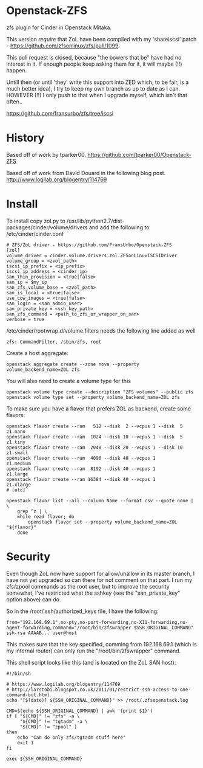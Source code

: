 Openstack-ZFS
=============

zfs plugin for Cinder in Openstack Mitaka.

This version _require_ that ZoL have been compiled with my
'shareiscsi' patch - https://github.com/zfsonlinux/zfs/pull/1099.

This pull request is closed, because "the powers that be" have
had no interest in it. If enough people keep asking them for it,
it will maybe (!!) happen.

Untill then (or until 'they' write this support into ZED which,
to be fair, is a much better idea), I try to keep my own branch
as up to date as I can. HOWEVER (!!) I only push to that when
I upgrade myself, which isn't that often..

  https://github.com/fransurbo/zfs/tree/iscsi

# History

Based off of work by tparker00. https://github.com/tparker00/Openstack-ZFS

Based off of work from David Douard in the following blog post. http://www.logilab.org/blogentry/114769

# Install

To install copy zol.py to /usr/lib/python2.7/dist-packages/cinder/volume/drivers and add the following to /etc/cinder/cinder.conf

```
# ZFS/ZoL driver - https://github.com/FransUrbo/Openstack-ZFS  
[zol]
volume_driver = cinder.volume.drivers.zol.ZFSonLinuxISCSIDriver  
volume_group = <zvol_path>  
iscsi_ip_prefix = <ip_prefix>  
iscsi_ip_address = <cinder_ip>  
san_thin_provision = <true|false>  
san_ip = $my_ip
san_zfs_volume_base = <zvol_path>  
san_is_local = <true|false>  
use_cow_images = <true|false>  
san_login = <san_admin_user>  
san_private_key = <ssh_key_path>  
san_zfs_command = <path_to_zfs_or_wrapper_on_san>  
verbose = true  
```

/etc/cinder/rootwrap.d/volume.filters needs the following line added as well  

```
zfs: CommandFilter, /sbin/zfs, root  
```

Create a host aggregate:

```
openstack aggregate create --zone nova --property volume_backend_name=ZOL zfs
```

You will also need to create a volume type for this

```
openstack volume type create --description "ZFS volumes" --public zfs  
openstack volume type set --property volume_backend_name=ZOL zfs  
```

To make sure you have a flavor that prefers ZOL as backend, create
some flavors:

```
openstack flavor create --ram   512 --disk  2 --vcpus 1 --disk  5 z1.nano
openstack flavor create --ram  1024 --disk 10 --vcpus 1 --disk  5 z1.tiny
openstack flavor create --ram  2048 --disk 20 --vcpus 1 --disk 10 z1.small
openstack flavor create --ram  4096 --disk 40 --vcpus 1           z1.medium
openstack flavor create --ram  8192 --disk 40 --vcpus 1           z1.large
openstack flavor create --ram 16384 --disk 40 --vcpus 1           z1.xlarge
# [etc]

openstack flavor list --all --column Name --format csv --quote none | \
    grep ^z | \
    while read flavor; do
        openstack flavor set --property volume_backend_name=ZOL "${flavor}"
    done
```

# Security

Even though ZoL now have support for allow/unallow in its master branch,
I have not yet upgraded so can there for not comment on that part. I
run my zfs/zpool commands as the root user, but to improve the security
somewhat, I've restricted what the sshkey (see the "san_private_key"
option above) can do.

So in the /root/.ssh/authorized_keys file, I have the following:

```
from="192.168.69.1",no-pty,no-port-forwarding,no-X11-forwarding,no-agent-forwarding,command="/root/bin/zfswrapper $SSH_ORIGINAL_COMMAND" ssh-rsa AAAAB... user@host
```

This makes sure that the key specified, comming from 192.168.69.1 (which
is my internal router) can only run the "/root/bin/zfswrapper"
command.

This shell script looks like this (and is located on the ZoL SAN host):

```
#!/bin/sh

# https://www.logilab.org/blogentry/114769
# http://larstobi.blogspot.co.uk/2011/01/restrict-ssh-access-to-one-command-but.html
echo "[$(date)] ${SSH_ORIGINAL_COMMAND}" >> /root/.zfsopenstack.log

CMD=$(echo ${SSH_ORIGINAL_COMMAND} | awk '{print $1}')
if [ "${CMD}" != "zfs" -a \
     "${CMD}" != "tgtadm" -a \
     "${CMD}" != "zpool" ]
then
    echo "Can do only zfs/tgtadm stuff here"
    exit 1
fi

exec ${SSH_ORIGINAL_COMMAND}
```
